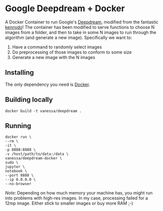 # Google Deepdream + Docker

A Docker Container to run Google's [Deepdream](https://github.com/google/deepdream/), modified from
the fantastic [kennydo](https://github.com/kennydo/deepdream-docker)!  The container
has been modified to serve functions to choose N images from a folder, and then
to take in some N images to run through the algorithm (and generate a new image). Specifically
we want to:

 1. Have a command to randomly select images
 2. Do preprocessing of those images to conform to some size
 3. Generate a new image with the N images

## Installing

The only dependency you need is [Docker](https://www.docker.com/).

## Building locally

```
docker build -t vanessa/deepdream .
```

## Running

```
docker run \
--rm \
-it \
-p 8888:8888 \
-v /host/path/to/data:/data \
vanessa/deepdream-docker \
sudo \
jupyter \
notebook \
--port 8888 \
--ip 0.0.0.0 \
--no-browser
```

*Note*: Depending on how much memory your machine has, you might run into problems with high-res images. In my case, processing failed for a 12mp image. Either stick to smaller images or buy more RAM ;-)


